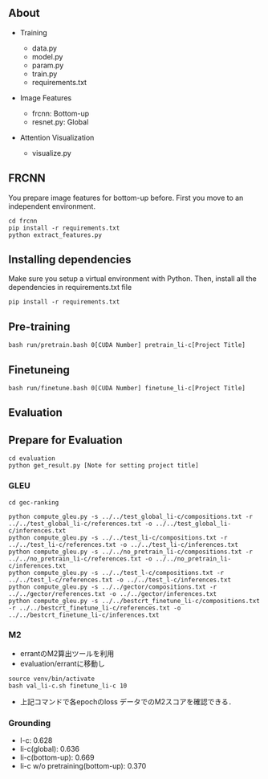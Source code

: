 ## About
- Training
    - data.py
    - model.py
    - param.py
    - train.py
    - requirements.txt

- Image Features
    - frcnn: Bottom-up
    - resnet.py: Global

- Attention Visualization
    - visualize.py

## FRCNN
You prepare image features for bottom-up before.
First you move to an independent environment.
```
cd frcnn
pip install -r requirements.txt
python extract_features.py
```


## Installing dependencies
Make sure you setup a virtual environment with Python. Then, install all the dependencies in requirements.txt file
```
pip install -r requirements.txt
```

## Pre-training
```
bash run/pretrain.bash 0[CUDA Number] pretrain_li-c[Project Title]
```

## Finetuneing
```
bash run/finetune.bash 0[CUDA Number] finetune_li-c[Project Title]
```

## Evaluation
## Prepare for Evaluation
```
cd evaluation
python get_result.py [Note for setting project title]
```

### GLEU
```
cd gec-ranking
```

```
python compute_gleu.py -s ../../test_global_li-c/compositions.txt -r ../../test_global_li-c/references.txt -o ../../test_global_li-c/inferences.txt
python compute_gleu.py -s ../../test_li-c/compositions.txt -r ../../test_li-c/references.txt -o ../../test_li-c/inferences.txt
python compute_gleu.py -s ../../no_pretrain_li-c/compositions.txt -r ../../no_pretrain_li-c/references.txt -o ../../no_pretrain_li-c/inferences.txt
python compute_gleu.py -s ../../test_l-c/compositions.txt -r ../../test_l-c/references.txt -o ../../test_l-c/inferences.txt
python compute_gleu.py -s ../../gector/compositions.txt -r ../../gector/references.txt -o ../../gector/inferences.txt
python compute_gleu.py -s ../../bestcrt_finetune_li-c/compositions.txt -r ../../bestcrt_finetune_li-c/references.txt -o ../../bestcrt_finetune_li-c/inferences.txt
```
### M2
- errantのM2算出ツールを利用
- evaluation/errantに移動し
```
source venv/bin/activate
bash val_li-c.sh finetune_li-c 10
```
- 上記コマンドで各epochのloss データでのM2スコアを確認できる．

### Grounding
- l-c: 0.628
- li-c(global): 0.636
- li-c(bottom-up): 0.669
- li-c w/o pretraining(bottom-up): 0.370